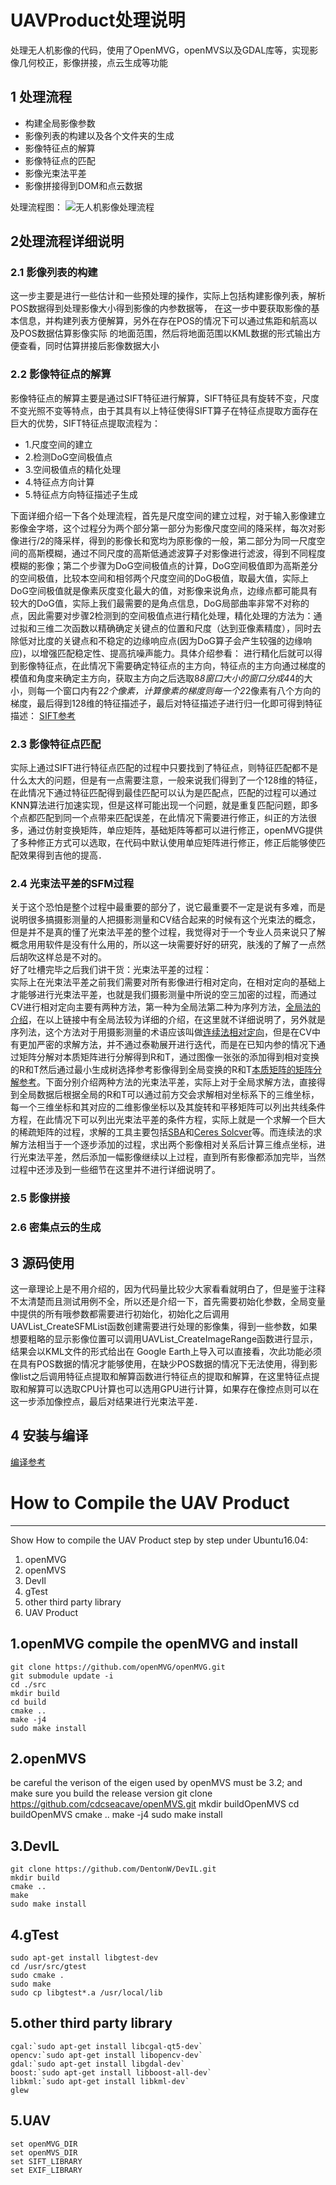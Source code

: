 # UAVProduct处理说明
处理无人机影像的代码，使用了OpenMVG，openMVS以及GDAL库等，实现影像几何校正，影像拼接，点云生成等功能


## 1 处理流程  
* 构建全局影像参数
* 影像列表的构建以及各个文件夹的生成
* 影像特征点的解算
* 影像特征点的匹配
* 影像光束法平差
* 影像拼接得到DOM和点云数据

处理流程图：
![无人机影像处理流程](https://lh3.googleusercontent.com/-5X7qRpvaKXw/WYsi216jygI/AAAAAAAACTc/qQSY-BTdO8AwNEAl532NOIlUFHFM7hTkACLcBGAs/s0/%25E6%2597%25A0%25E4%25BA%25BA%25E6%259C%25BA%25E5%25A4%2584%25E7%2590%2586%25E6%25B5%2581%25E7%25A8%258B.png "无人机处理流程.png")  

## 2处理流程详细说明  

### 2.1 影像列表的构建  
这一步主要是进行一些估计和一些预处理的操作，实际上包括构建影像列表，解析POS数据得到处理影像大小得到影像的内参数据等，
在这一步中要获取影像的基本信息，并构建列表方便解算，另外在存在POS的情况下可以通过焦距和航高以及POS数据估算影像实际
的地面范围，然后将地面范围以KML数据的形式输出方便查看，同时估算拼接后影像数据大小

### 2.2 影像特征点的解算  
影像特征点的解算主要是通过SIFT特征进行解算，SIFT特征具有旋转不变，尺度不变光照不变等特点，由于其具有以上特征使得SIFT算子在特征点提取方面存在巨大的优势，SIFT特征点提取流程为：
* 1.尺度空间的建立
* 2.检测DoG空间极值点
* 3.空间极值点的精化处理
* 4.特征点方向计算
* 5.特征点方向特征描述子生成

下面详细介绍一下各个处理流程，首先是尺度空间的建立过程，对于输入影像建立影像金字塔，这个过程分为两个部分第一部分为影像尺度空间的降采样，每次对影像进行/2的降采样，得到的影像长和宽均为原影像的一般，第二部分为同一尺度空间的高斯模糊，通过不同尺度的高斯低通滤波算子对影像进行滤波，得到不同程度模糊的影像；第二个步骤为DoG空间极值点的计算，DoG空间极值即为高斯差分的空间极值，比较本空间和相邻两个尺度空间的DoG极值，取最大值，实际上DoG空间极值就是像素灰度变化最大的值，对影像来说角点，边缘点都可能具有较大的DoG值，实际上我们最需要的是角点信息，DoG局部曲率非常不对称的点，因此需要对步骤2检测到的空间极值点进行精化处理，精化处理的方法为：通过拟和三维二次函数以精确确定关键点的位置和尺度（达到亚像素精度），同时去除低对比度的关键点和不稳定的边缘响应点(因为DoG算子会产生较强的边缘响应)，以增强匹配稳定性、提高抗噪声能力。具体介绍参看：
进行精化后就可以得到影像特征点，在此情况下需要确定特征点的主方向，特征点的主方向通过梯度的模值和角度来确定主方向，获取主方向之后选取8*8窗口大小的窗口分成4*4的大小，则每一个窗口内有2*2个像素，计算像素的梯度则每一个2*2像素有八个方向的梯度，最后得到128维的特征描述子，最后对特征描述子进行归一化即可得到特征描述：
[SIFT参考](http://blog.csdn.net/abcjennifer/article/details/7639681/)

### 2.3 影像特征点匹配  
实际上通过SIFT进行特征点匹配的过程中只要找到了特征点，则特征匹配都不是什么太大的问题，但是有一点需要注意，一般来说我们得到了一个128维的特征，在此情况下通过特征匹配得到最佳匹配可以认为是匹配点，匹配的过程可以通过KNN算法进行加速实现，但是这样可能出现一个问题，就是重复匹配问题，即多个点都匹配到同一个点带来匹配误差，在此情况下需要进行修正，纠正的方法很多，通过仿射变换矩阵，单应矩阵，基础矩阵等都可以进行修正，openMVG提供了多种修正方式可以选取，在代码中默认使用单应矩阵进行修正，修正后能够使匹配效果得到吉他的提高．

### 2.4 光束法平差的SFM过程  
关于这个恐怕是整个过程中最重要的部分了，说它最重要不一定是说有多难，而是说明很多搞摄影测量的人把摄影测量和CV结合起来的时候有这个光束法的概念，但是并不是真的懂了光束法平差的整个过程，我觉得对于一个专业人员来说只了解概念用用软件是没有什么用的，所以这一块需要好好的研究，肤浅的了解了一点然后胡吹这样总是不对的。  
好了吐槽完毕之后我们讲干货：光束法平差的过程：  
实际上在光束法平差之前我们需要对所有影像进行相对定向，在相对定向的基础上才能够进行光束法平差，也就是我们摄影测量中所说的空三加密的过程，而通过CV进行相对定向主要有两种方法，第一种为全局法第二种为序列方法，[全局法的介绍](http://wuweiblog.com/2017/07/17/global-rotation-average/)，在以上链接中有全局法较为详细的介绍，在这里就不详细说明了，另外就是序列法，这个方法对于用摄影测量的术语应该叫做[连续法相对定向](http://www.docin.com/p-766375704.html)，但是在CV中有更加严密的求解方法，并不通过泰勒展开进行迭代，而是在已知内参的情况下通过矩阵分解对本质矩阵进行分解得到R和T，通过图像一张张的添加得到相对变换的R和T然后通过最小生成树选择参考影像得到全局变换的R和T[本质矩阵的矩阵分解参考](http://www.360doc.com/content/14/0205/15/10724725_349965748.shtml)。下面分别介绍两种方法的光束法平差，实际上对于全局求解方法，直接得到全局数据后根据全局的R和T可以通过前方交会求解相对坐标系下的三维坐标，每一个三维坐标和其对应的二维影像坐标以及其旋转和平移矩阵可以列出共线条件方程，在此情况下可以列出光束法平差的条件方程，实际上就是一个求解一个巨大的稀疏矩阵的过程，求解的工具主要包括[SBA](http://users.ics.forth.gr/~lourakis/sba/)和[Ceres Solcver](http://www.ceres-solver.org/)等。而连续法的求解方法相当于一个逐步添加的过程，求出两个影像相对关系后计算三维点坐标，进行光束法平差，然后添加一幅影像继续以上过程，直到所有影像都添加完毕，当然过程中还涉及到一些细节在这里并不进行详细说明了。

### 2.5 影像拼接  

### 2.6 密集点云的生成  

## 3 源码使用
这一章理论上是不用介绍的，因为代码量比较少大家看看就明白了，但是鉴于注释不太清楚而且测试用例不全，所以还是介绍一下，首先需要初始化参数，全局变量中提供的所有哦参数都需要进行初始化，初始化之后调用UAVList_CreateSFMList函数创建需要进行处理的影像集，得到一些参数，如果想要粗略的显示影像位置可以调用UAVList_CreateImageRange函数进行显示，结果会以KML文件的形式给出在 Google Earth上导入可以直接看，次此功能必须在具有POS数据的情况才能够使用，在缺少POS数据的情况下无法使用，得到影像list之后调用特征点提取和解算函数进行特征点的提取和解算，在这里特征点提取和解算可以选取CPU计算也可以选用GPU进行计算，如果存在像控点则可以在这一步添加像控点，最后对结果进行光束法平差．
## 4 安装与编译  
[编译参考](http://wuweiblog.com/2017/08/24/%E7%A8%8B%E5%BA%8F%E7%8E%AF%E5%A2%83%E9%85%8D%E7%BD%AE/)

# How to Compile the UAV Product

------
Show How to compile the UAV Product step by step under Ubuntu16.04:

 1. openMVG
 2. openMVS
 3. DevIl
 4. gTest
 5. other third party library
 6. UAV Product


1.openMVG
compile the openMVG and install
---

    git clone https://github.com/openMVG/openMVG.git
    git submodule update -i
    cd ./src
    mkdir build
    cd build
    cmake ..
    make -j4
    sudo make install
2.openMVS
---
be careful the verison of the eigen used by openMVS must be 3.2;
and make sure you build the release version
    git clone https://github.com/cdcseacave/openMVS.git
    mkdir buildOpenMVS
    cd buildOpenMVS
    cmake ..
    make -j4
    sudo make install

3.DevIL
---

    git clone https://github.com/DentonW/DevIL.git
    mkdir build
    cmake ..
    make 
    sudo make install

4.gTest
---
    sudo apt-get install libgtest-dev
    cd /usr/src/gtest
    sudo cmake .
    sudo make
    sudo cp libgtest*.a /usr/local/lib
    
5.other third party library
---
    cgal:`sudo apt-get install libcgal-qt5-dev`
    opencv:`sudo apt-get install libopencv-dev`
    gdal:`sudo apt-get install libgdal-dev`
    boost:`sudo apt-get install libboost-all-dev`
    libkml:`sudo apt-get install libkml-dev`
    glew
5.UAV
---
    set openMVG_DIR
    set openMVS_DIR
    set SIFT_LIBRARY
    set EXIF_LIBRARY


    

 

